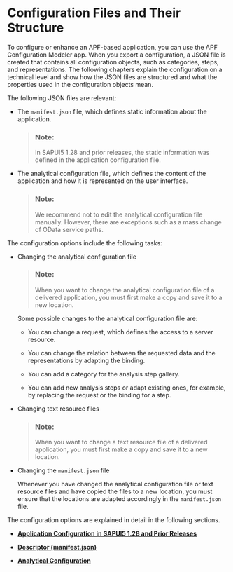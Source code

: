 <!-- loio56467c53595a6655e10000000a423f68 -->

# Configuration Files and Their Structure

To configure or enhance an APF-based application, you can use the APF Configuration Modeler app. When you export a configuration, a JSON file is created that contains all configuration objects, such as categories, steps, and representations. The following chapters explain the configuration on a technical level and show how the JSON files are structured and what the properties used in the configuration objects mean.

The following JSON files are relevant:

-   The `manifest.json` file, which defines static information about the application.

    > ### Note:  
    > In SAPUI5 1.28 and prior releases, the static information was defined in the application configuration file.

-   The analytical configuration file, which defines the content of the application and how it is represented on the user interface.

    > ### Note:  
    > We recommend not to edit the analytical configuration file manually. However, there are exceptions such as a mass change of OData service paths.


The configuration options include the following tasks:

-   Changing the analytical configuration file

    > ### Note:  
    > When you want to change the analytical configuration file of a delivered application, you must first make a copy and save it to a new location.

    Some possible changes to the analytical configuration file are:

    -   You can change a request, which defines the access to a server resource.

    -   You can change the relation between the requested data and the representations by adapting the binding.

    -   You can add a category for the analysis step gallery.

    -   You can add new analysis steps or adapt existing ones, for example, by replacing the request or the binding for a step.


-   Changing text resource files

    > ### Note:  
    > When you want to change a text resource file of a delivered application, you must first make a copy and save it to a new location.

-   Changing the `manifest.json` file

    Whenever you have changed the analytical configuration file or text resource files and have copied the files to a new location, you must ensure that the locations are adapted accordingly in the `manifest.json` file.


The configuration options are explained in detail in the following sections.

-   **[Application Configuration in SAPUI5 1.28 and Prior Releases](application-configuration-in-sapui5-1-28-and-prior-releases-c9da7d5.md)**  

-   **[Descriptor \(manifest.json\)](descriptor-manifest-json-74038a5.md "")**  

-   **[Analytical Configuration](analytical-configuration-5a467c5.md)**  


